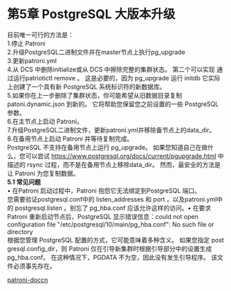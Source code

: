 # 第5章 PostgreSQL 大版本升级<br>
目前唯一可行的方法是：<br>
1.停止 Patroni <br>
2.升级PostgreSQL二进制文件并在master节点上执行pg_upgrade <br>
3.更新patroni.yml<br>
4.从 DCS 中删除initialize或从 DCS 中擦除完整的集群状态。 第二个可以实现 通过运行patriotictl remove <cluster-name>。 这是必要的，因为 pg_upgrade 运行 initdb 它实际上创建了一个具有新 PostgreSQL 系统标识符的新数据库。 <br>
5.如果你在上一步删除了集群状态，你可能希望从旧数据目录复制patoni.dynamic.json 到新的。 它将帮助您保留您之前设置的一些 PostgreSQL 参数。 <br>
6.在主节点上启动 Patroni。 <br>
7.升级PostgreSQL二进制文件，更新patroni.yml并移除备节点上的data_dir。 <br>
8.在备用节点上启动 Patroni 并等待复制完成。<br>
PostgreSQL 不支持在备用节点上运行 pg_upgrade。 如果您知道自己在做什么，您可以尝试 https://www.postgresql.org/docs/current/pgupgrade.html 中描述的 rsync 过程，而不是在备用节点上移除data_dir。 然而，最安全的方法是让 Patroni 为您复制数据。<br>
<b>5.1 常见问题</b><br>
• 在Patroni 启动过程中，Patroni 抱怨它无法绑定到PostgreSQL 端口。<br>
您需要验证postgresql.conf中的 listen_addresses 和 port ，以及patroni.yml中的 postgresql.listen 。别忘了 pg_hba.conf 应该允许这样的访问。• 在要求 Patroni 重新启动节点后，PostgreSQL 显示错误信息：could not open configuration file "/etc/postgresql/10/main/pg_hba.conf": No such file or directory<br>
根据您管理 PostgreSQL 配置的方式，它可能意味着多种含义。 如果您指定 post gresql.config_dir，则 Patroni 仅在引导新集群时根据引导部分中的设置生成 pg_hba.conf。 在这种情况下，PGDATA 不为空，因此没有发生引导程序。 该文件必须事先存在。<br>

[patroni-doccn](https://github.com/postgres-cn/patroni-doccn/blob/main/README.md)

